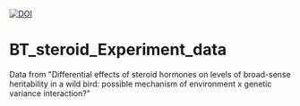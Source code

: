 [![DOI](https://zenodo.org/badge/432605000.svg)](https://zenodo.org/badge/latestdoi/432605000)

# BT_steroid_Experiment_data
Data from "Differential effects of steroid hormones on levels of broad-sense heritability in a wild bird: possible mechanism of environment x genetic variance interaction?"
